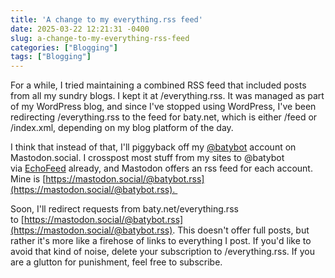 ```yaml
---
title: 'A change to my everything.rss feed'
date: 2025-03-22 12:21:31 -0400
slug: a-change-to-my-everything-rss-feed
categories: ["Blogging"]
tags: ["Blogging"]
---
```


For a while, I tried maintaining a combined RSS feed that included posts from all my sundry blogs. I kept it at /everything.rss. It was managed as part of my WordPress blog, and since I've stopped using WordPress, I've been redirecting /everything.rss to the feed for baty.net, which is either /feed or /index.xml, depending on my blog platform of the day.

I think that instead of that, I'll piggyback off my [@batybot](https://mastodon.social/@batybot/) account on Mastodon.social. I crosspost most stuff from my sites to @batybot via [EchoFeed](https://echofeed.app/) already, and Mastodon offers an rss feed for each account. Mine is [https://mastodon.social/@batybot.rss](https://mastodon.social/@batybot.rss). 

Soon, I'll redirect requests from baty.net/everything.rss to [https://mastodon.social/@batybot.rss](https://mastodon.social/@batybot.rss). This doesn't offer full posts, but rather it's more like a firehose of links to everything I post. If you'd like to avoid that kind of noise, delete your subscription to /everything.rss. If you are a glutton for punishment, feel free to subscribe.
